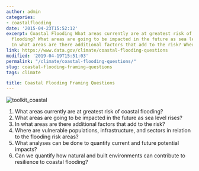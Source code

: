 ```yaml
---
author: admin
categories:
- coastalflooding
date: '2015-04-23T15:52:12'
excerpt: Coastal Flooding What areas currently are at greatest risk of coastal
  flooding? What areas are going to be impacted in the future as sea level rises?
  In what areas are there additional factors that add to the risk? Where are…
link: https://www.data.gov/climate/coastal-flooding-questions
modified: '2019-04-19T15:51:03'
permalink: "/climate/coastal-flooding-questions/"
slug: coastal-flooding-framing-questions
tags: climate

title: Coastal Flooding Framing Questions
---
```


![toolkit_coastal](https://s3-us-gov-west-1.amazonaws.com/cg-0817d6e3-93c4-4de8-8b32-da6919464e61/toolkit_coastal-1024x1024.png)

1. What areas currently are at greatest risk of coastal flooding?
2. What areas are going to be impacted in the future as sea level rises?
3. In what areas are there additional factors that add to the risk?
4. Where are vulnerable populations, infrastructure, and sectors in relation to the flooding risk areas?
5. What analyses can be done to quantify current and future potential impacts?
6. Can we quantify how natural and built environments can contribute to resilience to coastal flooding?
